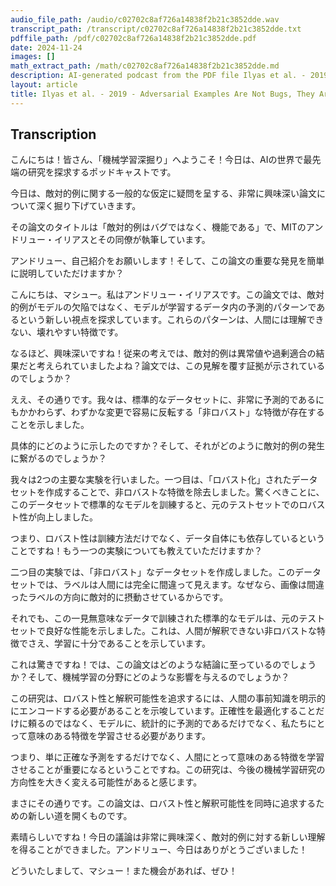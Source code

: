 ```yaml
---
audio_file_path: /audio/c02702c8af726a14838f2b21c3852dde.wav
transcript_path: /transcript/c02702c8af726a14838f2b21c3852dde.txt
pdffile_path: /pdf/c02702c8af726a14838f2b21c3852dde.pdf
date: 2024-11-24
images: []
math_extract_path: /math/c02702c8af726a14838f2b21c3852dde.md
description: AI-generated podcast from the PDF file Ilyas et al. - 2019 - Adversarial Examples Are Not Bugs, They Are Featur_JP / c02702c8af726a14838f2b21c3852dde
layout: article
title: Ilyas et al. - 2019 - Adversarial Examples Are Not Bugs, They Are Featur_JP
---
```


## Transcription
こんにちは！皆さん、「機械学習深掘り」へようこそ！今日は、AIの世界で最先端の研究を探求するポッドキャストです。

今日は、敵対的例に関する一般的な仮定に疑問を呈する、非常に興味深い論文について深く掘り下げていきます。

その論文のタイトルは「敵対的例はバグではなく、機能である」で、MITのアンドリュー・イリアスとその同僚が執筆しています。

アンドリュー、自己紹介をお願いします！そして、この論文の重要な発見を簡単に説明していただけますか？

こんにちは、マシュー。私はアンドリュー・イリアスです。この論文では、敵対的例がモデルの欠陥ではなく、モデルが学習するデータ内の予測的パターンであるという新しい視点を探求しています。これらのパターンは、人間には理解できない、壊れやすい特徴です。

なるほど、興味深いですね！従来の考えでは、敵対的例は異常値や過剰適合の結果だと考えられていましたよね？論文では、この見解を覆す証拠が示されているのでしょうか？

ええ、その通りです。我々は、標準的なデータセットに、非常に予測的であるにもかかわらず、わずかな変更で容易に反転する「非ロバスト」な特徴が存在することを示しました。

具体的にどのように示したのですか？そして、それがどのように敵対的例の発生に繋がるのでしょうか？

我々は2つの主要な実験を行いました。一つ目は、「ロバスト化」されたデータセットを作成することで、非ロバストな特徴を除去しました。驚くべきことに、このデータセットで標準的なモデルを訓練すると、元のテストセットでのロバスト性が向上しました。

つまり、ロバスト性は訓練方法だけでなく、データ自体にも依存しているということですね！もう一つの実験についても教えていただけますか？

二つ目の実験では、「非ロバスト」なデータセットを作成しました。このデータセットでは、ラベルは人間には完全に間違って見えます。なぜなら、画像は間違ったラベルの方向に敵対的に摂動させているからです。

それでも、この一見無意味なデータで訓練された標準的なモデルは、元のテストセットで良好な性能を示しました。これは、人間が解釈できない非ロバストな特徴でさえ、学習に十分であることを示しています。

これは驚きですね！では、この論文はどのような結論に至っているのでしょうか？そして、機械学習の分野にどのような影響を与えるのでしょうか？

この研究は、ロバスト性と解釈可能性を追求するには、人間の事前知識を明示的にエンコードする必要があることを示唆しています。正確性を最適化することだけに頼るのではなく、モデルに、統計的に予測的であるだけでなく、私たちにとって意味のある特徴を学習させる必要があります。

つまり、単に正確な予測をするだけでなく、人間にとって意味のある特徴を学習させることが重要になるということですね。この研究は、今後の機械学習研究の方向性を大きく変える可能性があると感じます。

まさにその通りです。この論文は、ロバスト性と解釈可能性を同時に追求するための新しい道を開くものです。

素晴らしいですね！今日の議論は非常に興味深く、敵対的例に対する新しい理解を得ることができました。アンドリュー、今日はありがとうございました！

どういたしまして、マシュー！また機会があれば、ぜひ！





